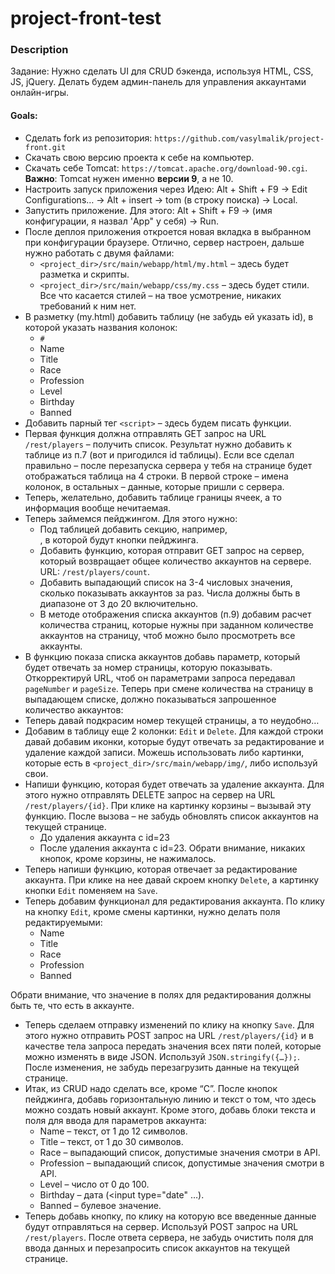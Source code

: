 project-front-test
=========

### Description
Задание: Нужно сделать UI для CRUD бэкенда, используя HTML, CSS, JS, jQuery. Делать будем админ-панель для управления аккаунтами онлайн-игры.

#### Goals:

- Сделать fork из репозитория: `https://github.com/vasylmalik/project-front.git`
- Скачать свою версию проекта к себе на компьютер.
- Скачать себе Tomcat: `https://tomcat.apache.org/download-90.cgi`. **Важно**: Tomcat нужен именно **версии 9**, а не 10.
- Настроить запуск приложения через Идею: Alt + Shift + F9 -> Edit Configurations… -> Alt + insert -> tom (в строку поиска) -> Local.
- Запустить приложение. Для этого: Alt + Shift + F9 -> (имя конфигурации, я назвал 'App" у себя) -> Run.
- После деплоя приложения откроется новая вкладка в выбранном при конфигурации браузере. Отлично, сервер настроен, дальше нужно работать с двумя файлами:
  - `<project_dir>/src/main/webapp/html/my.html` – здесь будет разметка и скрипты.
  - `<project_dir>/src/main/webapp/css/my.css` – здесь будет стили. Все что касается стилей – на твое усмотрение, никаких требований к ним нет.
- В разметку (my.html) добавить таблицу (не забудь ей указать id), в которой указать названия колонок:
  - `#`
  - Name
  - Title
  - Race
  - Profession
  - Level
  - Birthday
  - Banned
- Добавить парный тег `<script>` – здесь будем писать функции.
- Первая функция должна отправлять GET запрос на URL `/rest/players` – получить список. Результат нужно добавить к таблице из п.7 (вот и пригодился id таблицы). Если все сделал правильно – после перезапуска сервера у тебя на странице будет отображаться таблица на 4 строки. В первой строке – имена колонок, в остальных – данные, которые пришли с сервера.
- Теперь, желательно, добавить таблице границы ячеек, а то информация вообще нечитаемая.
- Теперь займемся пейджингом. Для этого нужно:
  - Под таблицей добавить секцию, например, <div>, в которой будут кнопки пейджинга.
  - Добавить функцию, которая отправит GET запрос на сервер, который возвращает общее количество аккаунтов на сервере. URL: `/rest/players/count`.
  - Добавить выпадающий список на 3-4 числовых значения, сколько показывать аккаунтов за раз. Числа должны быть в диапазоне от 3 до 20 включительно.
  - В методе отображения списка аккаунтов (п.9) добавим расчет количества страниц, которые нужны при заданном количестве аккаунтов на страницу, чтоб можно было просмотреть все аккаунты.
- В функцию показа списка аккаунтов добавь параметр, который будет отвечать за номер страницы, которую показывать. Откорректируй URL, чтоб он параметрами запроса передавал `pageNumber` и `pageSize`. Теперь при смене количества на страницу в выпадающем списке, должно показываться запрошенное количество аккаунтов:
- Теперь давай подкрасим номер текущей страницы, а то неудобно…
- Добавим в таблицу еще 2 колонки: `Edit` и `Delete`. Для каждой строки давай добавим иконки, которые будут отвечать за редактирование и удаление каждой записи. Можешь использовать либо картинки, которые есть в `<project_dir>/src/main/webapp/img/`, либо используй свои.
- Напиши функцию, которая будет отвечать за удаление аккаунта. Для этого нужно отправлять DELETE запрос на сервер на URL `/rest/players/{id}`. При клике на картинку корзины – вызывай эту функцию. После вызова – не забудь обновлять список аккаунтов на текущей странице.
  - До удаления аккаунта с id=23
  - После удаления аккаунта с id=23. Обрати внимание, никаких кнопок, кроме корзины, не нажималось.
- Теперь напиши функцию, которая отвечает за редактирование аккаунта. При клике на нее давай скроем кнопку `Delete`, а картинку кнопки `Edit` поменяем на `Save`.
- Теперь добавим функционал для редактирования аккаунта. По клику на кнопку `Edit`, кроме смены картинки, нужно делать поля редактируемыми:
  - Name
  - Title
  - Race
  - Profession
  - Banned  
  
Обрати внимание, что значение в полях для редактирования должны быть те, что есть в аккаунте.
- Теперь сделаем отправку изменений по клику на кнопку `Save`. Для этого нужно отправить POST запрос на URL `/rest/players/{id}` и в качестве тела запроса передать значения всех пяти полей, которые можно изменять в виде JSON. Используй `JSON.stringify({…});`. После изменения, не забудь перезагрузить данные на текущей странице.
- Итак, из CRUD надо сделать все, кроме “C”. После кнопок пейджинга, добавь горизонтальную линию и текст о том, что здесь можно создать новый аккаунт. Кроме этого, добавь блоки текста и поля для ввода для параметров аккаунта:
  - Name – текст, от 1 до 12 символов.
  - Title – текст, от 1 до 30 символов.
  - Race – выпадающий список, допустимые значения смотри в API.
  - Profession – выпадающий список, допустимые значения смотри в API.
  - Level – число от 0 до 100.
  - Birthday – дата (<input type="date" …).
  - Banned – булевое значение.
- Теперь добавь кнопку, по клику на которую все введенные данные будут отправляться на сервер. Используй POST запрос на URL `/rest/players`. После ответа сервера, не забудь очистить поля для ввода данных и перезапросить список аккаунтов на текущей странице.